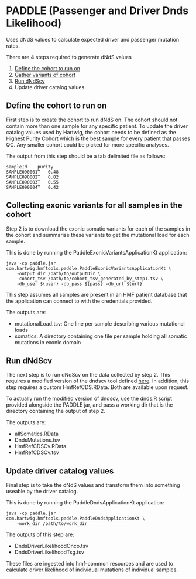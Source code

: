 # PADDLE (Passenger and Driver Dnds Likelihood)

Uses dNdS values to calculate expected driver and passenger mutation rates.

There are 4 steps required to generate dNdS values
1. [Define the cohort to run on](#define-the-cohort-to-run-on)
2. [Gather variants of cohort](#collecting-exonic-variants-for-all-samples-in-the-cohort)
3. [Run dNdScv](#run-dndscv)
4. Update driver catalog values

## Define the cohort to run on 

First step is to create the cohort to run dNdS on. The cohort should not contain more than one sample for any specific patient.
To update the driver catalog values used by Hartwig, the cohort needs to be defined as the Highest Purity Cohort which is the 
best sample for every patient that passes QC. Any smaller cohort could be picked for more specific analyses. 
 
The output from this step should be a tab delimited file as follows:

```
sampleId	purity
SAMPLE090001T	0.48
SAMPLE090002T	0.82
SAMPLE090003T	0.55
SAMPLE090004T	0.42
```

## Collecting exonic variants for all samples in the cohort

Step 2 is to download the exonic somatic variants for each of the samples in the cohort and summarise these variants to get the mutational load for each sample.

This is done by running the PaddleExonicVariantsApplicationKt application:

```
java -cp paddle.jar com.hartwig.hmftools.paddle.PaddleExonicVariantsApplicationKt \
    -output_dir /path/to/outputDir \
    -cohort_tsv /path/to/cohort_tsv_generated_by_step1.tsv \
    -db_user ${user} -db_pass ${pass} -db_url ${url}
```  

This step assumes all samples are present in an HMF patient database that the application can connect to with the credentials provided.

The outputs are:
 - mutationalLoad.tsv: One line per sample describing various mutational loads
 - somatics: A directory containing one file per sample holding all somatic mutations in exonic domain

## Run dNdScv

The next step is to run dNdScv on the data collected by step 2. This requires a modified version of the dndscv tool defined [here](https://github.com/im3sanger/dndscv).
In addition, this step requires a custom HmfRefCDS.RData. Both are available upon request.

To actually run the modified version of dndscv, use the dnds.R script provided alongside the PADDLE jar,
and pass a working dir that is the directory containing the output of step 2.

The outputs are:
 - allSomatics.RData
 - DndsMutations.tsv
 - HmfRefCDSCv.RData
 - HmfRefCDSCv.tsv

## Update driver catalog values

Final step is to take the dNdS values and transform them into something useable by the driver catalog. 

This is done by running the PaddleDndsApplicationKt application:
```
java -cp paddle.jar com.hartwig.hmftools.paddle.PaddleDndsApplicationKt \
    -work_dir /path/to/work_dir
```  

The outputs of this step are:
 - DndsDriverLikelihoodOnco.tsv
 - DndsDriverLikelihoodTsg.tsv
  
These files are ingested into hmf-common resources and are used to calculate driver likelihood of individual mutations of individual samples.
